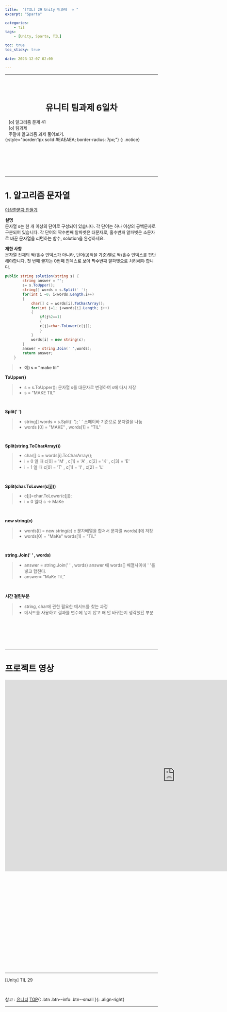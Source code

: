 ```yaml
---
title:  "[TIL] 29 Unity 팀과제  ⭐ "
excerpt: "Sparta"

categories:
    - Til
tags:
    - [Unity, Sparta, TIL]

toc: true
toc_sticky: true
 
date: 2023-12-07 02:00

---
```

- - -


<BR><BR>


<center><H1>  유니티 팀과제 6일차 </H1></center>

&nbsp;&nbsp; [o] 알고리즘 문제   41   
&nbsp;&nbsp; [o] 팀과제  
&nbsp;&nbsp; 주말에 알고리즘 과제 풀어보기.   
{:style="border:1px solid #EAEAEA; border-radius: 7px;"}
{: .notice}  

<br><br><br><br><br>
- - - 

# 1. 알고리즘 문자열
[이상한문자 만들기](https://school.programmers.co.kr/learn/courses/30/lessons/12930)

**설명**  
문자열 s는 한 개 이상의 단어로 구성되어 있습니다. 각 단어는 하나 이상의 공백문자로 구분되어 있습니다. 각 단어의 짝수번째 알파벳은 대문자로, 홀수번째 알파벳은 소문자로 바꾼 문자열을 리턴하는 함수, solution을 완성하세요.

**제한 사항**  
문자열 전체의 짝/홀수 인덱스가 아니라, 단어(공백을 기준)별로 짝/홀수 인덱스를 판단해야합니다.
첫 번째 글자는 0번째 인덱스로 보아 짝수번째 알파벳으로 처리해야 합니다.

<div class="notice--primary" markdown="1"> 


```c# 
public string solution(string s) {
        string answer = "";
        s= s.ToUpper();
        string[] words = s.Split(' ');
        for(int i =0; i<words.Length;i++)
        {
            char[] c = words[i].ToCharArray();
            for(int j=1; j<words[i].Length; j++)
            {
                if(j%2==1)
                {
                c[j]=char.ToLower(c[j]);
                }
            }
            words[i] = new string(c);
        }
        answer = string.Join(' ',words);
        return answer;
    }


```
> - **예) s = "make til"**

**ToUpper()**  
> - s = s.ToUpper(); 문자열 s를 대문자로 변경하여 s에 다시 저장 
> - s = "MAKE TIL"

<br>

**Split(' ')**  
> - string[] words = s.Split(' ');  ' ' 스페이바 기준으로 문자열을 나눔
> - words [0] = "MAKE" , words[1] = "TIL"

<br>

**Split(string.ToCharArray())**  
> - char[] c = words[i].ToCharArray();
> - i = 0 일 때 c[0] = 'M' , c[1] = 'A' , c[2] = 'K' , c[3] = 'E'  
> - i = 1 일 때 c[0] = 'T' , c[1] = 'I' , c[2] = 'L'

<br>

**Split(char.ToLower(c[j]))**  
> - c[j]=char.ToLower(c[j]); 
> - i = 0 일때 c -> MaKe

<br>

**new string(c)**  
> - words[i] = new string(c)   c 문자배열을 합쳐서 문자열 words[i]에 저장
> - words[0] = "MaKe" words[1] = "TiL"

<br>

**string.Join(' ' , words)**  
> - answer = string.Join(' ' , words) answer 에 words[] 배열사이에 ' '를 넣고  합친다. 
> - answer= "MaKe TiL"

<br>

**시간 걸린부분**  
> - string, char에 관한 필요한 메서드를 찾는 과정
> - 메서드를 사용하고 결과를 변수에 넣지 않고 왜 안 바뀌는지 생각했던 부분

</div>

<br><br><br><br><br>
- - - 


# 프로젝트 영상

<iframe width="1120" height="630" src="https://www.youtube.com/embed/CMd0qiAZ0e0" title="팀과제 영상" frameborder="0" allow="accelerometer; autoplay; clipboard-write; encrypted-media; gyroscope; picture-in-picture; web-share" allowfullscreen></iframe>

<br><br><br><br><br><br><br><br><br><br><br><br><br><br><br><br><br><br>
- - - 

[Unity] TIL 29

<br>

참고 : [유니티](https://docs.unity3d.com/kr/)
[TOP](#){: .btn .btn--info .btn--small }{: .align-right}
<br>
- - -
